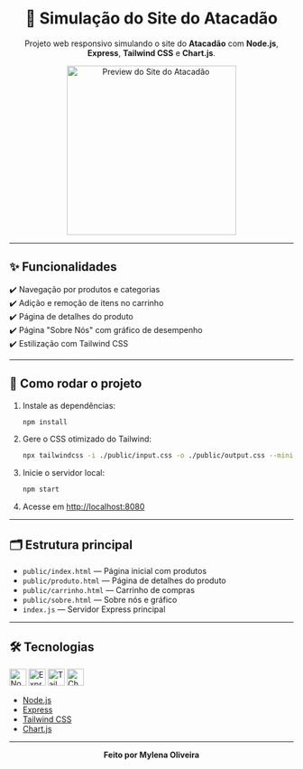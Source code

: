 <div align="center">
   <h1>🛒 Simulação do Site do Atacadão</h1>
   <p>Projeto web responsivo simulando o site do <b>Atacadão</b> com <b>Node.js</b>, <b>Express</b>, <b>Tailwind CSS</b> e <b>Chart.js</b>.</p>
   <img src="https://agos.com.br/site/wp-content/uploads/2020/04/atacadao.jpg" width="300" alt="Preview do Site do Atacadão"/>
</div>

---

## ✨ Funcionalidades

✔️ Navegação por produtos e categorias  
✔️ Adição e remoção de itens no carrinho  
✔️ Página de detalhes do produto  
✔️ Página "Sobre Nós" com gráfico de desempenho  
✔️ Estilização com Tailwind CSS

---

## 🚀 Como rodar o projeto

1. Instale as dependências:
    ```bash
    npm install
    ```

2. Gere o CSS otimizado do Tailwind:
    ```bash
    npx tailwindcss -i ./public/input.css -o ./public/output.css --minify
    ```

3. Inicie o servidor local:
    ```bash
    npm start
    ```

4. Acesse em [http://localhost:8080](http://localhost:8080)

---

## 🗂️ Estrutura principal

- `public/index.html` — Página inicial com produtos
- `public/produto.html` — Página de detalhes do produto
- `public/carrinho.html` — Carrinho de compras
- `public/sobre.html` — Sobre nós e gráfico
- `index.js` — Servidor Express principal

---

## 🛠️ Tecnologias

<div align="left">
   <img src="https://cdn.jsdelivr.net/gh/devicons/devicon/icons/nodejs/nodejs-original.svg" width="30" alt="Node.js"/>
   <img src="https://cdn.jsdelivr.net/gh/devicons/devicon/icons/express/express-original.svg" width="30" alt="Express"/>
   <img src="https://cdn.jsdelivr.net/gh/devicons/devicon/icons/tailwindcss/tailwindcss-original.svg" width="30" alt="Tailwind CSS"/>
   <img src="https://www.chartjs.org/media/logo-title.svg" width="30" alt="Chart.js"/>
</div>

- [Node.js](https://nodejs.org/en)
- [Express](https://expressjs.com/pt-br/)
- [Tailwind CSS](https://tailwindcss.com/)
- [Chart.js](https://www.chartjs.org/docs/latest/)

---

<div align="center">
   <b>Feito por Mylena Oliveira</b>
</div>
